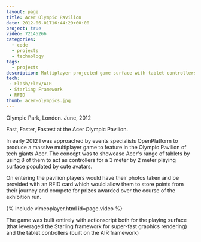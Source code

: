 ```yaml
---
layout: page
title: Acer Olympic Pavilion
date: 2012-06-01T16:44:29+00:00
project: true
video: 72145266
categories:
  - code 
  - projects 
  - technology 
tags:
  - projects
description: Multiplayer projected game surface with tablet controllers
tech:
 - Flash/Flex/AIR
 - Starling Framework
 - RFID
thumb: acer-olympics.jpg
---
```


Olympic Park, London. June, 2012

<div class="img_row">
	<img class="col three" src="{{ site.baseurl }}/images/heroes/acer-main.jpg" alt="" title="Fast, Faster, Fastest"/>
</div>
<div class="col three caption">
	Fast, Faster, Fastest at the Acer Olympic Pavilion.
</div>

In early 2012 I was approached by events specialists OpenPlatform to produce a massive multiplayer game to feature in the Olympic Pavilion of tech giants Acer. The concept was to showcase Acer's range of tablets by using 8 of them to act as controllers for a 3 meter by 2 meter playing surface populated by cute avatars.

On entering the pavilion players would have their photos taken and be provided with an RFID card which would allow them to store points from their journey and compete for prizes awarded over the course of the exhibition run.

{% include vimeoplayer.html id=page.video %}

The game was built entirely with actionscript both for the playing surface (that leveraged the Starling framework for super-fast graphics rendering) and the tablet controllers (built on the AIR framework)

